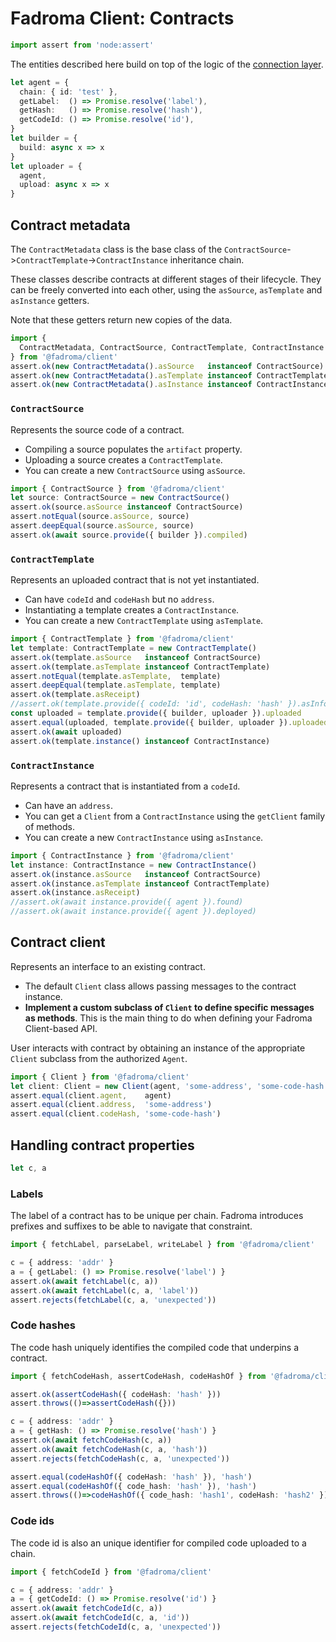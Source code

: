 # Fadroma Client: Contracts

```typescript
import assert from 'node:assert'
```

The entities described here build on top of the logic
of the [connection layer](./client-connect.spec.ts.md).

```typescript
let agent = {
  chain: { id: 'test' },
  getLabel:  () => Promise.resolve('label'),
  getHash:   () => Promise.resolve('hash'),
  getCodeId: () => Promise.resolve('id'),
}
let builder = {
  build: async x => x
}
let uploader = {
  agent,
  upload: async x => x
}
```

## Contract metadata

The `ContractMetadata` class is the base class of the
`ContractSource`->`ContractTemplate`->`ContractInstance` inheritance chain.

These classes describe contracts at different stages of their lifecycle.
They can be freely converted into each other, using the `asSource`, `asTemplate`
and `asInstance` getters.

Note that these getters return new copies of the data.

```typescript
import {
  ContractMetadata, ContractSource, ContractTemplate, ContractInstance
} from '@fadroma/client'
assert.ok(new ContractMetadata().asSource   instanceof ContractSource)
assert.ok(new ContractMetadata().asTemplate instanceof ContractTemplate)
assert.ok(new ContractMetadata().asInstance instanceof ContractInstance)
```

### `ContractSource`

Represents the source code of a contract.
  * Compiling a source populates the `artifact` property.
  * Uploading a source creates a `ContractTemplate`.
  * You can create a new `ContractSource` using `asSource`.

```typescript
import { ContractSource } from '@fadroma/client'
let source: ContractSource = new ContractSource()
assert.ok(source.asSource instanceof ContractSource)
assert.notEqual(source.asSource, source)
assert.deepEqual(source.asSource, source)
assert.ok(await source.provide({ builder }).compiled)
```

### `ContractTemplate`

Represents an uploaded contract that is not yet instantiated.
  * Can have `codeId` and `codeHash` but no `address`.
  * Instantiating a template creates a `ContractInstance`.
  * You can create a new `ContractTemplate` using `asTemplate`.

```typescript
import { ContractTemplate } from '@fadroma/client'
let template: ContractTemplate = new ContractTemplate()
assert.ok(template.asSource   instanceof ContractSource)
assert.ok(template.asTemplate instanceof ContractTemplate)
assert.notEqual(template.asTemplate,  template)
assert.deepEqual(template.asTemplate, template)
assert.ok(template.asReceipt)
//assert.ok(template.provide({ codeId: 'id', codeHash: 'hash' }).asInfo)
const uploaded = template.provide({ builder, uploader }).uploaded
assert.equal(uploaded, template.provide({ builder, uploader }).uploaded)
assert.ok(await uploaded)
assert.ok(template.instance() instanceof ContractInstance)
```

### `ContractInstance`

Represents a contract that is instantiated from a `codeId`.
  * Can have an `address`.
  * You can get a `Client` from a `ContractInstance` using
    the `getClient` family of methods.
  * You can create a new `ContractInstance` using `asInstance`.

```typescript
import { ContractInstance } from '@fadroma/client'
let instance: ContractInstance = new ContractInstance()
assert.ok(instance.asSource   instanceof ContractSource)
assert.ok(instance.asTemplate instanceof ContractTemplate)
assert.ok(instance.asReceipt)
//assert.ok(await instance.provide({ agent }).found)
//assert.ok(await instance.provide({ agent }).deployed)
```

## Contract client

Represents an interface to an existing contract.
  * The default `Client` class allows passing messages to the contract instance.
  * **Implement a custom subclass of `Client` to define specific messages as methods**.
    This is the main thing to do when defining your Fadroma Client-based API.

User interacts with contract by obtaining an instance of the
appropriate `Client` subclass from the authorized `Agent`.

```typescript
import { Client } from '@fadroma/client'
let client: Client = new Client(agent, 'some-address', 'some-code-hash')
assert.equal(client.agent,    agent)
assert.equal(client.address,  'some-address')
assert.equal(client.codeHash, 'some-code-hash')
```

## Handling contract properties

```typescript
let c, a
```

### Labels

The label of a contract has to be unique per chain.
Fadroma introduces prefixes and suffixes to be able to navigate that constraint.

```typescript
import { fetchLabel, parseLabel, writeLabel } from '@fadroma/client'

c = { address: 'addr' }
a = { getLabel: () => Promise.resolve('label') }
assert.ok(await fetchLabel(c, a))
assert.ok(await fetchLabel(c, a, 'label'))
assert.rejects(fetchLabel(c, a, 'unexpected'))
```

### Code hashes

The code hash uniquely identifies the compiled code that underpins a contract.

```typescript
import { fetchCodeHash, assertCodeHash, codeHashOf } from '@fadroma/client'

assert.ok(assertCodeHash({ codeHash: 'hash' }))
assert.throws(()=>assertCodeHash({}))

c = { address: 'addr' }
a = { getHash: () => Promise.resolve('hash') }
assert.ok(await fetchCodeHash(c, a))
assert.ok(await fetchCodeHash(c, a, 'hash'))
assert.rejects(fetchCodeHash(c, a, 'unexpected'))

assert.equal(codeHashOf({ codeHash: 'hash' }), 'hash')
assert.equal(codeHashOf({ code_hash: 'hash' }), 'hash')
assert.throws(()=>codeHashOf({ code_hash: 'hash1', codeHash: 'hash2' }))
```

### Code ids

The code id is also an unique identifier for compiled code uploaded to a chain.

```typescript
import { fetchCodeId } from '@fadroma/client'

c = { address: 'addr' }
a = { getCodeId: () => Promise.resolve('id') }
assert.ok(await fetchCodeId(c, a))
assert.ok(await fetchCodeId(c, a, 'id'))
assert.rejects(fetchCodeId(c, a, 'unexpected'))
```
